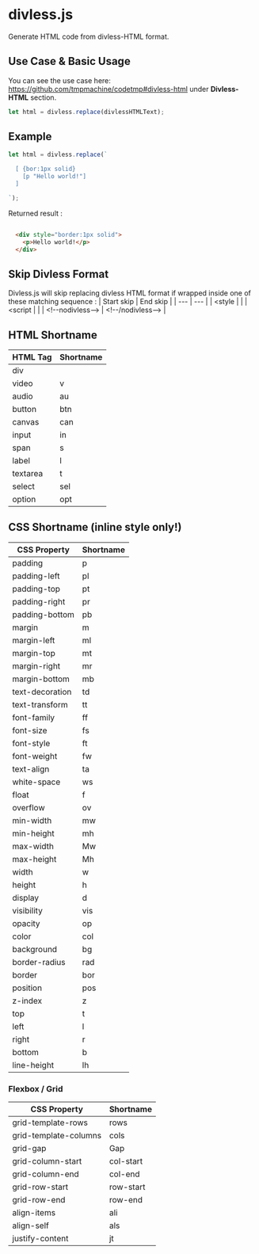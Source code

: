 # divless.js
Generate HTML code from divless-HTML format.

## Use Case & Basic Usage
You can see the use case here: https://github.com/tmpmachine/codetmp#divless-html under **Divless-HTML** section.
```javascript
let html = divless.replace(divlessHTMLText);
```

## Example
```javascript
let html = divless.replace(`

  [ {bor:1px solid}
    [p "Hello world!"]
  ]

`);
```
Returned result :
```html

  <div style="border:1px solid">
    <p>Hello world!</p>
  </div>

```

## Skip Divless Format
Divless.js will skip replacing divless HTML format if wrapped inside one of these matching sequence :
| Start skip | End skip |
| --- | --- |
| <style	 | </style> |
| <script	 | </script> |
| &lt;!--nodivless--> | &lt;!--/nodivless--> |

## HTML Shortname
| HTML Tag | Shortname |
| --- | --- |
| div	 |  |
| video	 | v |
| audio	 | au |
| button	 | btn |
| canvas	 | can |
| input	 | in |
| span	 | s |
| label	 | l |
| textarea	 | t |
| select	 | sel |
| option	 | opt |

## CSS Shortname (inline style only!)
| CSS Property | Shortname |
| --- | --- |
| padding	 | p |
| padding-left	 | pl |
| padding-top	 | pt |
| padding-right	 | pr |
| padding-bottom	 | pb |
| margin	 | m |
| margin-left	 | ml |
| margin-top	 | mt |
| margin-right	 | mr |
| margin-bottom	 | mb |
| text-decoration	 | td |
| text-transform	 | tt |
| font-family	 | ff |
| font-size	 | fs |
| font-style	 | ft |
| font-weight	 | fw |
| text-align	 | ta |
| white-space	 | ws |
| float	 | f |
| overflow	 | ov |
| min-width	 | mw |
| min-height	 | mh |
| max-width	 | Mw |
| max-height	 | Mh |
| width	 | w |
| height	 | h |
| display	 | d |
| visibility	 | vis |
| opacity	 | op |
| color	 | col |
| background	 | bg |
| border-radius	 | rad |
| border	 | bor |
| position	 | pos |
| z-index	 | z |
| top	 | t |
| left	 | l |
| right	 | r |
| bottom	 | b |
| line-height	 | lh |

### Flexbox / Grid
| CSS Property | Shortname |
|---|---|
| grid-template-rows	 | rows |
| grid-template-columns	 | cols |
| grid-gap	 | Gap |
| grid-column-start	 | col-start |
| grid-column-end	 | col-end |
| grid-row-start	 | row-start |
| grid-row-end	 | row-end |
| align-items | ali |
| align-self | als |
| justify-content | jt |
